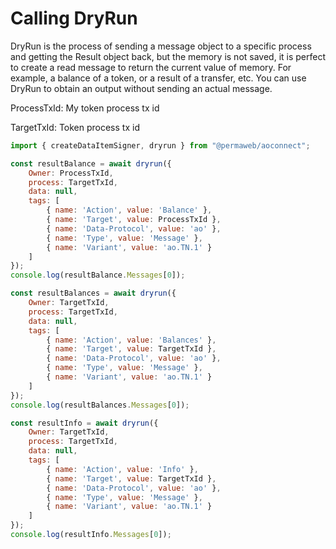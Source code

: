 # Calling DryRun

DryRun is the process of sending a message object to a specific process and getting the Result object back, but the memory is not saved, it is perfect to create a read message to return the current value of memory. For example, a balance of a token, or a result of a transfer, etc. You can use DryRun to obtain an output without sending an actual message.


ProcessTxId: My token process tx id

TargetTxId: Token process tx id

```js
import { createDataItemSigner, dryrun } from "@permaweb/aoconnect";

const resultBalance = await dryrun({
    Owner: ProcessTxId,
    process: TargetTxId,
    data: null,
    tags: [
        { name: 'Action', value: 'Balance' },
        { name: 'Target', value: ProcessTxId },
        { name: 'Data-Protocol', value: 'ao' },
        { name: 'Type', value: 'Message' },
        { name: 'Variant', value: 'ao.TN.1' }
    ]
});
console.log(resultBalance.Messages[0]);

const resultBalances = await dryrun({
    Owner: TargetTxId,
    process: TargetTxId,
    data: null,
    tags: [
        { name: 'Action', value: 'Balances' },
        { name: 'Target', value: TargetTxId },
        { name: 'Data-Protocol', value: 'ao' },
        { name: 'Type', value: 'Message' },
        { name: 'Variant', value: 'ao.TN.1' }
    ]
});
console.log(resultBalances.Messages[0]);

const resultInfo = await dryrun({
    Owner: TargetTxId,
    process: TargetTxId,
    data: null,
    tags: [
        { name: 'Action', value: 'Info' },
        { name: 'Target', value: TargetTxId },
        { name: 'Data-Protocol', value: 'ao' },
        { name: 'Type', value: 'Message' },
        { name: 'Variant', value: 'ao.TN.1' }
    ]
});
console.log(resultInfo.Messages[0]);


```